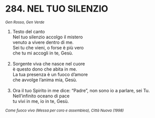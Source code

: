 # 284. NEL TUO SILENZIO

<sub><i>Gen Rosso, Gen Verde</i></sub>
<ol>
	<li>Testo del canto<br>
		Nel tuo silenzio accolgo il mistero<br>
		venuto a vivere dentro di me.<br>
		Sei tu che vieni, o forse è più vero<br>
		che tu mi accogli in te, Gesù.</li><br>
	<li>Sorgente viva che nasce nel cuore<br>
		è questo dono che abita in me.<br>
		La tua presenza è un fuoco d’amore<br>
		che avvolge l’anima mia, Gesù.</li><br>
	<li>Ora il tuo Spirito in me dice: “Padre”, non sono io a parlare, sei Tu.<br>
		Nell’infinito oceano di pace<br>
		tu vivi in me, io in te, Gesù.</li>
</ol>
<sub><i>Come fuoco vivo (Messa per coro e assemblea), Città Nuova (1998)</i></sub>
